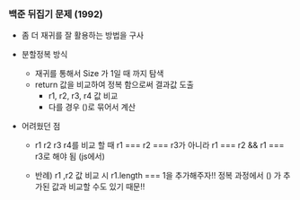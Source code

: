 ### 백준 뒤집기 문제 (1992)

- 좀 더 재귀를 잘 활용하는 방법을 구사

- 분할정복 방식

  - 재귀를 통해서 Size 가 1일 때 까지 탐색
  - return 값을 비교하여 정복 함으로써 결과값 도출
    - r1, r2, r3, r4 값 비교
    - 다를 경우 ()로 묶어서 계산

- 어려웠던 점

  - r1 r2 r3 r4를 비교 할 때 r1 === r2 === r3가 아니라 r1 === r2 && r1 === r3로 해야 됨 (js에서)

  - 반례) r1 ,r2 값 비교 시 r1.length === 1을 추가해주자!! 정복 과정에서 () 가 추가된 값과 비교할 수도 있기 때문!!
